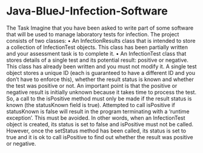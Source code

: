 # Java-BlueJ-Infection-Software

The Task
Imagine that you have been asked to write part of some software that will be used to 
manage laboratory tests for infection. The project consists of two classes:
• An InfectionResults class that is intended to store a collection of 
InfectionTest objects. This class has been partially written and your 
assessment task is to complete it.
• An InfectionTest class that stores details of a single test and its potential 
result: positive or negative. This class has already been written and you 
must not modify it. A single test object stores a unique ID (each is 
guaranteed to have a different ID and you don’t have to enforce this), whether 
the result status is known and whether the test was positive or not. An 
important point is that the positive or negative result is initially unknown 
because it takes time to process the test. So, a call to the isPositive
method must only be made if the result status is known (the statusKnown
field is true). Attempted to call isPositive if statusKnown is false will 
result in the program terminating with a ‘runtime exception’. This must be 
avoided.
In other words, when an InfectionTest object is created, its status is set to 
false and isPositive must not be called. However, once the setStatus
method has been called, its status is set to true and it is ok to call 
isPositive to find out whether the result was positive or negative.
